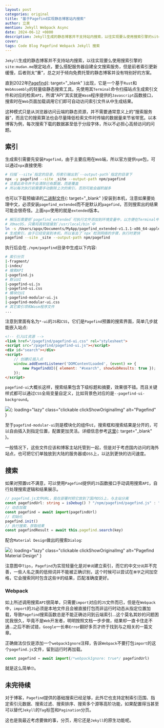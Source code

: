 ```yaml
---
layout: post
categories: original
title: "基于Pagefind实现静态博客站内搜索"
author: 立泉
mention: Jekyll Webpack Async
date: 2024-06-12 +0800
description: Jekyll生成的静态博客并不支持站内搜索，以往实现要么使用搜索引擎的site:mudan.me限定站点，要么搭配服务器自建全文搜索服务，但是前者索引更新缓慢，后者则太“重”，总之对于倾向免费托管的静态博客并没有特别好的方案。
cover: 
tags: Code Blog Pagefind Webpack Jekyll 搜索
---
```


`Jekyll`生成的静态博客并不支持站内搜索，以往实现要么使用搜索引擎的`site:mudan.me`限定站点，要么搭配服务器自建全文搜索服务，但是前者索引更新缓慢，后者则太“重”，总之对于倾向免费托管的静态博客并没有特别好的方案。

直到2022年[Pagefind](https://pagefind.app/){: target="_blank" }出现，它是一个基于`Rust`和`WebAssembly`的轻量级静态搜索工具。先使用其`Terminal`命令扫描站点生成索引文件和对应的检索`API`，所谓“API”其实就是`Wasm`程序提供的`Javascript`函数接口，搜索时在`Web`页面加载调用它们即可自动访问索引文件从中生成结果。

这种模式只是从浏览器访问云端的静态资源，并不需要通常意义上的“搜索服务器”，而且它的搜索算法也会尽量降低检索文件时传输的数据量来节省带宽。以本博客为例，每次搜索下载的数据甚至低于分段字体，所以不必担心高频访问的问题。

## 索引

生成索引需要先安装`Pagefind`，由于主要应用在`Web`端，所以官方提供`npm`包，可以通过`npx`直接使用:

```sh
# 扫描`--site`指定的目录，将索引输出到`--output-path`指定的目录下
npx -y pagefind --site _site --output-path npm/pagefind
# 注意此命令并不会清除已有数据，而是覆盖
# 所以每次执行前需要手动删除上次的索引，否则可能会越积越多
```

也可以下载预编译的[二进制文件](https://github.com/CloudCannon/pagefind/releases){: target="_blank" }安装到本机，注意如果要处理中文，必须安装`pagefind_extended`而不是默认的`pagefind`，否则搜索出的结果可能会很奇怪。上面`npx`使用的就是`extended`版本。

```sh
# 解压后需要把`pagefind_extended`可执行文件添加到环境变量中，以方便在Terminal中使用
# 对macOS，只需将其软链接到`/usr/local/bin`中
ln -s /Users/apqx/Documents/MyApp/pagefind_extended-v1.1.1-x86_64-apple-darwin/pagefind_extended /usr/local/bin/pagefind 
# 生成索引，由于已经安装到本机，所以省去了`npx`检测网络的步骤，执行时更快
pagefind --site _site --output-path npm/pagefind
```

执行后会在`./npm/pagefind`目录中生成以下内容:

```sh
# 索引分页
|-fragment/
|-index/
# 搜索API
|-pagefind.js
# 默认UI
|-pagefind-ui.js
|-pagefind-ui.css
# 模块化UI
|-pagefind-modular-ui.js
|-pagefind-modular-ui.css
# 其它索引项和Wasm程序文件
...
```

注意到里面有名为`*-ui`的`JS`和`CSS`，它们是`Pagefind`预置的搜索界面，简单几步就能嵌入站点:

```html
<!-- 引入UI资源 -->
<link href="/pagefind/pagefind-ui.css" rel="stylesheet">
<script src="/pagefind/pagefind-ui.js"></script>
<div id="search"></div>
<script>
    // 创建UI插入点
    window.addEventListener('DOMContentLoaded', (event) => {
        new PagefindUI({ element: "#search", showSubResults: true });
    });
</script>
```

`pagefind-ui`大概长这样，搜索结果包含下级标题和摘要，效果很不错。而且关键样式都可以通过`CSS`全局变量自定义，比如背景色对应的是`--pagefind-ui-background`。

![](https://apqx.oss-cn-hangzhou.aliyuncs.com/blog/original/20240612/pagefind-ui.webp){: loading="lazy" class="clickable clickShowOriginalImg" alt="Pagefind" }

至于`pagefind-modular-ui`则是模块化的组件`UI`，搜索框和搜索结果是分开的，可以自由插入到指定位置，配置更加灵活。详细信息参考[这里](https://www.npmjs.com/package/@pagefind/modular-ui){: target="_blank" }。

一般情况下，这些文件应该和博客主站托管到一起，但是对于考虑国内访问的海外站点，也可把它们单独放到大陆的服务器或`OSS`上，以达到更快的访问速度。

## 搜索

如果对预置`UI`不满意，可以使用`Pagefind`提供的`JS`函数接口手动调用搜索`API`，自行处理搜索逻辑和结果展示。

```ts
// pagefind.js文件URL，我在部署时把它放到了国内OSS上，与主站分离
const pagefindUrl: string = isDebug() ? "/npm/pagefind/pagefind.js" : "https://apqx.***.com/blog/pagefind/pagefind.js"
// 动态加载
const pagefind = await import(pagefindUrl)
// 初始化
pagefind.init()
// 执行搜索，获取结果
const pagefindResult = await this.pagefind.search(key)
```

配合`Material Design`做出的搜索`Dialog`:

![](https://apqx.oss-cn-hangzhou.aliyuncs.com/blog/original/20240612/pagefind-api.webp){: loading="lazy" class="clickable clickShowOriginalImg" alt="Pagefind Material Design" }

注意图中`Tips`，`Pagefind`为实现轻量化是对`单词`建立索引，而它的中文`分词`并不完善，一些人名之类的低频词并不能被正确识别，这个时候可以尝试在`单字`之间加空格，它会搜索同时包含这些`字`的结果，匹配准确度更好。

### Webpack

如上所述调用搜索`API`很简单，只需要`import`对应的`JS`文件而已，但是在`Webpack`中，`import`的`JS`必须是本地文件且会被直接打包而非运行时动态从指定位置加载，导致`Pagefind`搜索函数总是不能正确访问到云端索引...这个莫名其妙的问题困扰我很久，毕竟不是`Web`开发者，明明按照文档一步步做，结果却一直卡住走不通...之后不断试错，`Google`一长串`Error`翻好多页才终于找到与之相关的一篇文章。

正确做法仅仅是添加一个`webpackIgnore`注释，告诉`Webpack`不要打包`import`的这个`pagefind.js`文件，留到运行时再加载。

```ts
const pagefind = await import(/*webpackIgnore: true*/ pagefindUrl)
```

就是这么简单🙄。

## 未完待续

对于博客，`Pagefind`提供的基础搜索已经足够，此外它也支持定制索引范围、指定索引元数据、搜索过滤、搜索排序、搜索多个源等高阶功能，如果配置得当甚至可以替代`Jekyll`的`Tag`标签和`Pagination`分页。

这也是我最近考虑要做的事，分页，用它还是`Jekyll`的原生功能呢。